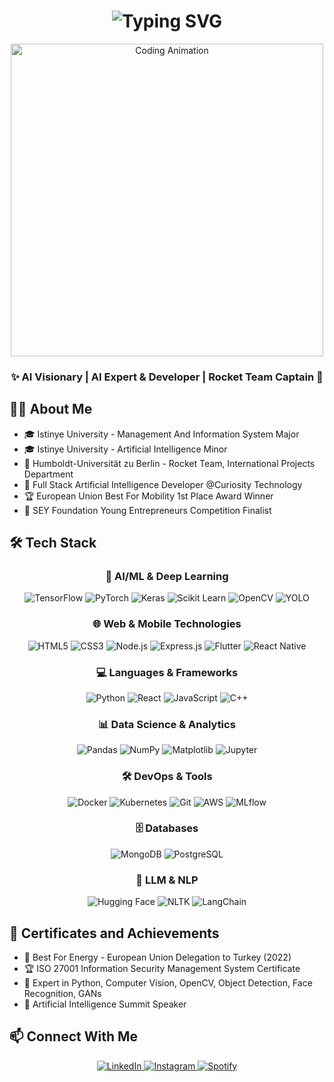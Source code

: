 <h1 align="center">
  <img src="https://readme-typing-svg.herokuapp.com?font=Fira+Code&weight=500&size=40&pause=1000&color=0077B5&center=true&vCenter=true&repeat=false&width=435&lines=Efe+Yeniyol" alt="Typing SVG" />
</h1>

<div align="center">
  <img src="https://media.giphy.com/media/qgQUggAC3Pfv687qPC/giphy.gif" width="500" alt="Coding Animation" />
</div>

<h3 align="center">✨ AI Visionary | AI Expert & Developer | Rocket Team Captain 🚀</h3>

## 👨‍💻 About Me
- 🎓 Istinye University - Management And Information System Major
- 🎓 Istinye University - Artificial Intelligence Minor
- 🔬 Humboldt-Universität zu Berlin - Rocket Team, International Projects Department
- 💼 Full Stack Artificial Intelligence Developer @Curiosity Technology
- 🏆 European Union Best For Mobility 1st Place Award Winner
- 🎯 SEY Foundation Young Entrepreneurs Competition Finalist

## 🛠 Tech Stack

<div align="center">

### 🤖 AI/ML & Deep Learning
![TensorFlow](https://img.shields.io/badge/TensorFlow-FF6F00?style=for-the-badge&logo=tensorflow&logoColor=white)
![PyTorch](https://img.shields.io/badge/PyTorch-EE4C2C?style=for-the-badge&logo=pytorch&logoColor=white)
![Keras](https://img.shields.io/badge/Keras-D00000?style=for-the-badge&logo=keras&logoColor=white)
![Scikit Learn](https://img.shields.io/badge/Scikit_Learn-F7931E?style=for-the-badge&logo=scikit-learn&logoColor=white)
![OpenCV](https://img.shields.io/badge/OpenCV-5C3EE8?style=for-the-badge&logo=opencv&logoColor=white)
![YOLO](https://img.shields.io/badge/YOLO-00FFFF?style=for-the-badge&logo=yolo&logoColor=black)

### 🌐 Web & Mobile Technologies
![HTML5](https://img.shields.io/badge/HTML5-E34F26?style=for-the-badge&logo=html5&logoColor=white)
![CSS3](https://img.shields.io/badge/CSS3-1572B6?style=for-the-badge&logo=css3&logoColor=white)
![Node.js](https://img.shields.io/badge/Node.js-43853D?style=for-the-badge&logo=node.js&logoColor=white)
![Express.js](https://img.shields.io/badge/Express.js-404D59?style=for-the-badge&logo=express&logoColor=white)
![Flutter](https://img.shields.io/badge/Flutter-02569B?style=for-the-badge&logo=flutter&logoColor=white)
![React Native](https://img.shields.io/badge/React_Native-20232A?style=for-the-badge&logo=react&logoColor=61DAFB)

### 💻 Languages & Frameworks
![Python](https://img.shields.io/badge/Python-14354C?style=for-the-badge&logo=python&logoColor=white)
![React](https://img.shields.io/badge/React-20232A?style=for-the-badge&logo=react&logoColor=61DAFB)
![JavaScript](https://img.shields.io/badge/JavaScript-F7DF1E?style=for-the-badge&logo=javascript&logoColor=black)
![C++](https://img.shields.io/badge/C++-00599C?style=for-the-badge&logo=cplusplus&logoColor=white)

### 📊 Data Science & Analytics
![Pandas](https://img.shields.io/badge/Pandas-150458?style=for-the-badge&logo=pandas&logoColor=white)
![NumPy](https://img.shields.io/badge/NumPy-013243?style=for-the-badge&logo=numpy&logoColor=white)
![Matplotlib](https://img.shields.io/badge/Matplotlib-11557c?style=for-the-badge&logo=python&logoColor=white)
![Jupyter](https://img.shields.io/badge/Jupyter-F37626?style=for-the-badge&logo=jupyter&logoColor=white)

### 🛠 DevOps & Tools
![Docker](https://img.shields.io/badge/Docker-2496ED?style=for-the-badge&logo=docker&logoColor=white)
![Kubernetes](https://img.shields.io/badge/Kubernetes-326CE5?style=for-the-badge&logo=kubernetes&logoColor=white)
![Git](https://img.shields.io/badge/Git-E44C30?style=for-the-badge&logo=git&logoColor=white)
![AWS](https://img.shields.io/badge/AWS-232F3E?style=for-the-badge&logo=amazon-aws&logoColor=white)
![MLflow](https://img.shields.io/badge/MLflow-0194E2?style=for-the-badge&logo=mlflow&logoColor=white)

### 🗄️ Databases
![MongoDB](https://img.shields.io/badge/MongoDB-47A248?style=for-the-badge&logo=mongodb&logoColor=white)
![PostgreSQL](https://img.shields.io/badge/PostgreSQL-316192?style=for-the-badge&logo=postgresql&logoColor=white)

### 🧠 LLM & NLP
![Hugging Face](https://img.shields.io/badge/Hugging_Face-FFD21E?style=for-the-badge&logo=huggingface&logoColor=black)
![NLTK](https://img.shields.io/badge/NLTK-154F5B?style=for-the-badge&logo=python&logoColor=white)
![LangChain](https://img.shields.io/badge/LangChain-3178C6?style=for-the-badge&logo=chainlink&logoColor=white)

</div>

## 🎯 Certificates and Achievements
- 🥇 Best For Energy - European Union Delegation to Turkey (2022)
- 🏆 ISO 27001 Information Security Management System Certificate
- 🌟 Expert in Python, Computer Vision, OpenCV, Object Detection, Face Recognition, GANs
- 🚀 Artificial Intelligence Summit Speaker

## 📫 Connect With Me

<div align="center">
  
  <a href="https://linkedin.com/in/efeyeniyol" target="_blank">
    <img src="https://img.shields.io/badge/LINKEDIN-0077B5?style=for-the-badge&logo=linkedin&logoColor=white&labelColor=0077B5" alt="LinkedIn"/>
  </a>
  
  <a href="https://instagram.com/efeyeniyoll" target="_blank">
    <img src="https://img.shields.io/badge/INSTAGRAM-E4405F?style=for-the-badge&logo=instagram&logoColor=white&labelColor=E4405F" alt="Instagram"/>
  </a>
  
  <a href="https://open.spotify.com/user/p8e5jdbpk1me2hudourxzq07s" target="_blank">
    <img src="https://img.shields.io/badge/SPOTIFY-1DB954?style=for-the-badge&logo=spotify&logoColor=white&labelColor=1DB954" alt="Spotify"/>
  </a>

</div>
